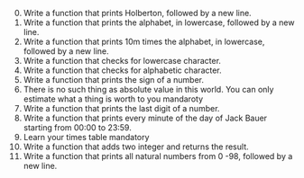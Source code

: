 0. Write a function that prints Holberton, followed by a new line.
1. Write a function that prints the alphabet, in lowercase, followed by a new line.
2. Write a function that prints 10m times the alphabet, in lowercase, followed by a new line.
3. Write a function that checks for lowercase character.
4. Write a function that checks for alphabetic character.
5. Write a function that prints the sign of a number.
6. There is no such thing as absolute value in this world. You can only estimate what a thing is worth to you mandaroty
7. Write a function that prints the last digit of a number.
8. Write a function that prints every minute of the day of Jack Bauer starting from 00:00 to 23:59.
9. Learn your times table mandatory
10. Write a function that adds two integer and returns the result.
11. Write a function that prints all natural numbers from 0 -98, followed by a new line.
